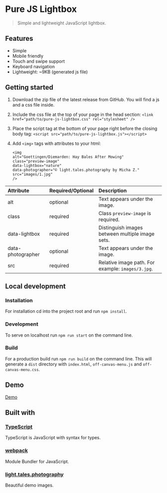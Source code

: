 # Pure JS Lightbox

> Simple and lightweight JavaScript lightbox.

## Features

- Simple
- Mobile friendly
- Touch and swipe support
- Keyboard navigation
- Lightweight: ~9KB (generated js file)

## Getting started

1. Download the zip file of the latest release from GitHub. You will find a js and a css file inside.
2. Include the css file at the top of your page in the head section:
   `<link href="path/to/pure-js-lightbox.css" rel="stylesheet" />`
3. Place the script tag at the bottom of your page right before the closing body tag:
   `<script src="path/to/pure-js-lightbox.js"></script>`
4. Add `<img>` tags with attributes to your html:

   ```
   <img
   alt="Goettingen/Diemarden: Hay Bales After Mowing"
   class="preview-image"
   data-lightbox="nature"
   data-photographer="© light.tales.photography by Micha Z."
   src="images/1.jpg"
   />
   ```

| Attribute         | Required/Optional | Description                                       |
|:------------------|-------------------|:--------------------------------------------------|
| alt               | optional          | Text appears under the image.                     |
| class             | required          | Class `preview-image` is required.                |
| data-lightbox     | required          | Distinguish images between multiple image sets.   |
| data-photographer | optional          | Text appears under the image.                     |     
| src               | required          | Relative image path. For example: `images/3.jpg`. |     

## Local development

### Installation

For installation cd into the project root and run `npm install`.

### Development

To serve on localhost run `npm run start` on the command line.

### Build

For a production build run `npm run build` on the command line.
This will generate a `dist` directory with `index.html`, `off-canvas-menu.js` and `off-canvas-menu.css`.

## Demo

[Demo](http://lightbox.mgnmrt.com)

## Built with

### [TypeScript](https://www.typescriptlang.org/)

TypeScript is JavaScript with syntax for types.

### [webpack](https://webpack.js.org/)

Module Bundler for JavaScript.

### [light.tales.photography](https://www.instagram.com/light.tales.photography/)

Beautiful demo images.
